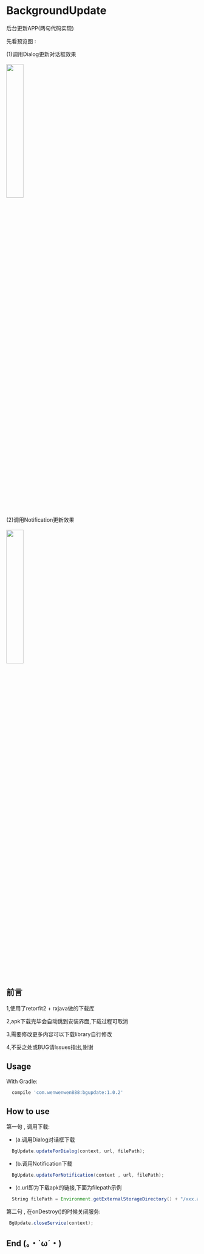 # BackgroundUpdate
后台更新APP(两句代码实现)

先看预览图 : 

(1)调用Dialog更新对话框效果
</br></br>
<img src="https://github.com/wenwenwen888/BackgroundUpdate/blob/master/preview/1.png" width="30%" height="30%">
</br></br>
(2)调用Notification更新效果
</br></br>
<img src="https://github.com/wenwenwen888/BackgroundUpdate/blob/master/preview/2.png" width="30%" height="30%">


前言
-------
1,使用了retorfit2 + rxjava做的下载库

2,apk下载完毕会自动跳到安装界面,下载过程可取消

3,需要修改更多内容可以下载library自行修改

4,不妥之处或BUG请Issues指出,谢谢


Usage
--------

With Gradle:
```groovy
  compile 'com.wenwenwen888:bgupdate:1.0.2'
```


How to use
--------
第一句 , 调用下载:
* (a.调用Dialog对话框下载
```java
  BgUpdate.updateForDialog(context, url, filePath);
```
* (b.调用Notification下载
```java
  BgUpdate.updateForNotification(context , url, filePath);
```
* (c.url即为下载apk的链接,下面为filepath示例
```java
  String filePath = Environment.getExternalStorageDirectory() + "/xxx.apk";
```
第二句 , 在onDestroy()的时候关闭服务:
```java
 BgUpdate.closeService(context);
```

End (。・`ω´・)
--------
